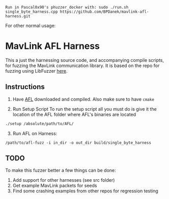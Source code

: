 ```Run in Pascal0x90's phuzzer_docker with: sudo ./run.sh single_byte_harness.cpp https://github.com/BPDanek/mavlink-afl-harness.git ```

For other normal usage: 
# MavLink AFL Harness
This a just the harnessing source code, and accompanying compile scripts, for
fuzzing the MavLink communication library. It is based on the repo for fuzzing
using LibFuzzer [here](https://github.com/Auterion/mavlink-fuzz-testing). 

## Instructions

1. Have [AFL](https://github.com/google/AFL) downloaded and compiled. Also make
   sure to have `cmake`

2. Run Setup Script
To run the setup script all you must do is give it the location of the AFL
folder where AFL's binaries are located
```bash
./setup /absolute/path/to/AFL/
```

3. Run AFL on Harness:
```
/path/to/afl-fuzz -i in_dir -o out_dir build/single_byte_harness
```

## TODO
To make this fuzzer better a few things can be done:
1. Add support for other harnesses (see src folder)
2. Get example MavLink packets for seeds
3. Find some crashing examples from other repos for regression testing

